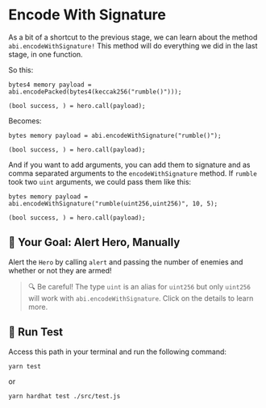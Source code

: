 # Encode With Signature

As a bit of a shortcut to the previous stage, we can learn about the method `abi.encodeWithSignature!` This method will do everything we did in the last stage, in one function.

So this:

```solidity
bytes4 memory payload = abi.encodePacked(bytes4(keccak256("rumble()")));

(bool success, ) = hero.call(payload);
```

Becomes:

```solidity
bytes memory payload = abi.encodeWithSignature("rumble()");

(bool success, ) = hero.call(payload);
```

And if you want to add arguments, you can add them to signature and as comma separated arguments to the `encodeWithSignature` method. If `rumble` took two `uint` arguments, we could pass them like this:

```solidity
bytes memory payload = abi.encodeWithSignature("rumble(uint256,uint256)", 10, 5);

(bool success, ) = hero.call(payload);
```


## 🏁 Your Goal: Alert Hero, Manually

Alert the `Hero` by calling `alert` and passing the number of enemies and whether or not they are armed!

> 🔍 Be careful! The type `uint` is an alias for `uint256` but only `uint256` will work with `abi.encodeWithSignature`. Click on the details to learn more.

## 🧪 Run Test

Access this path in your terminal and run the following command:

```bash
yarn test
```
or

```bash
yarn hardhat test ./src/test.js
```